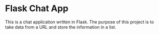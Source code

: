 # Flask Chat App

This is a chat application written in Flask. The purpose of this project is to take data from a URL and store the
 information in a list.